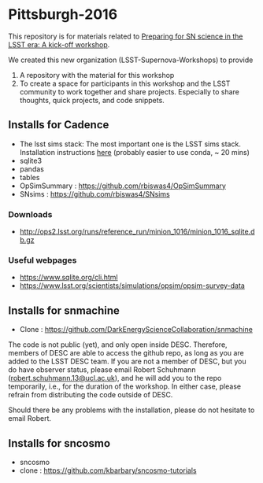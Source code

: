 # Pittsburgh-2016 
This repository is for materials related to [Preparing for SN science in the LSST era: A kick-off workshop](https://sites.google.com/site/lsstdescsn/).

We created this new organization (LSST-Supernova-Workshops) to provide

1. A repository with the material for this workshop
2. To create a space for participants in this workshop and the LSST community to work together and share projects. Especially to share thoughts, quick projects, and code snippets.



## Installs for Cadence
- The lsst sims stack: The most important one is the LSST sims stack. Installation instructions [here](https://confluence.lsstcorp.org/display/SIM/Catalogs+and+MAF) (probably easier to use conda, ~ 20 mins)
- sqlite3 
- pandas
- tables
- OpSimSummary : https://github.com/rbiswas4/OpSimSummary
- SNsims       : https://github.com/rbiswas4/SNsims 

### Downloads
- http://ops2.lsst.org/runs/reference_run/minion_1016/minion_1016_sqlite.db.gz 

### Useful webpages
- https://www.sqlite.org/cli.html
- https://www.lsst.org/scientists/simulations/opsim/opsim-survey-data


## Installs for snmachine
- Clone : https://github.com/DarkEnergyScienceCollaboration/snmachine

The code is not public (yet), and only open inside DESC. Therefore, members of DESC are able to access the github repo, as long as you are added to the LSST DESC team. If you are not a member of DESC, but you do have observer status, please email Robert Schuhmann (robert.schuhmann.13@ucl.ac.uk), and he will add you to the repo temporarily, i.e., for the duration of the workshop. In either case, please refrain from distributing the code outside of DESC.

Should there be any problems with the installation, please do not hesitate to email Robert.


## Installs for sncosmo
- sncosmo
- clone : https://github.com/kbarbary/sncosmo-tutorials
